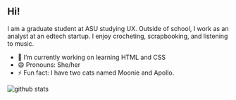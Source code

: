 ## Hi! 
I am a graduate student at ASU studying UX. Outside of school, I work as an analyst at an edtech startup. I enjoy crocheting, scrapbooking, and listening to music. 
- 🔭 I’m currently working on learning HTML and CSS
- 😄 Pronouns: She/her
- ⚡ Fun fact: I have two cats named Moonie and Apollo.
  
![github stats](https://github-readme-stats.vercel.app/api?username=alishambernal&include_all_commits=true&count_private=true&show_icons=true&line_height=20&title_color=953553&icon_color=953553&text_color=F88379&bg_color=F2D2BD "my Github Stats")
<!--
**alishambernal/alishambernal** is a ✨ _special_ ✨ repository because its `README.md` (this file) appears on your GitHub profile.

Here are some ideas to get you started:

- 🔭 I’m currently working on ...
- 🌱 I’m currently learning ...
- 👯 I’m looking to collaborate on ...
- 🤔 I’m looking for help with ...
- 💬 Ask me about ...
- 📫 How to reach me: ...
- 😄 Pronouns: ...
- ⚡ Fun fact: ...
-->
